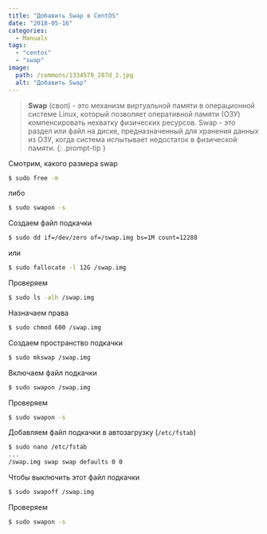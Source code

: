 ```yaml
---
title: "Добавить Swap в CentOS"
date: "2018-05-16"
categories: 
  - Manuals
tags: 
  - "centos"
  - "swap"
image:
  path: /commons/1334578_287d_2.jpg
  alt: "Добавить Swap"
---
```


> **Swap** (своп) - это механизм виртуальной памяти в операционной системе Linux, который позволяет оперативной памяти (ОЗУ) компенсировать нехватку физических ресурсов. Swap - это раздел или файл на диске, предназначенный для хранения данных из ОЗУ, когда система испытывает недостаток в физической памяти.
{: .prompt-tip }

Смотрим, какого размера swap

```sh
$ sudo free -m
```

либо

```sh
$ sudo swapon -s
```


Создаем файл подкачки

```sh
$ sudo dd if=/dev/zero of=/swap.img bs=1M count=12288
```

или

```sh
$ sudo fallocate -l 12G /swap.img
```

Проверяем

```sh
$ sudo ls -alh /swap.img
```

Назначаем права

```sh
$ sudo chmod 600 /swap.img
```

Создаем пространство подкачки

```sh
$ sudo mkswap /swap.img
```

Включаем файл подкачки

```sh
$ sudo swapon /swap.img
```

Проверяем

```sh
$ sudo swapon -s
```

Добавляем файл подкачки в автозагрузку (`/etc/fstab`)

```sh
$ sudo nano /etc/fstab
...
/swap.img swap swap defaults 0 0
```

Чтобы выключить этот файл подкачки

```sh
$ sudo swapoff /swap.img
```

Проверяем

```sh
$ sudo swapon -s
```
